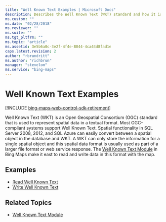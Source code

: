 ```yaml
---
title: "Well Known Text Examples | Microsoft Docs"
description: Describes the Well Known Text (WKT) standard and how it is incorporated into the Well Known Text module in Bing Maps, and provides links to examples.
ms.custom: ""
ms.date: "02/28/2018"
ms.reviewer: ""
ms.suite: ""
ms.tgt_pltfrm: ""
ms.topic: "article"
ms.assetid: 3e5b6a0c-3e2f-4f4e-8844-4ca44d8fad1e
caps.latest.revision: 2
author: "rbrundritt"
ms.author: "richbrun"
manager: "stevelom"
ms.service: "bing-maps"
---
```


# Well Known Text Examples

[!INCLUDE [bing-maps-web-control-sdk-retirement](../../includes/bing-maps-web-control-sdk-retirement.md)]

Well Known Text (WKT) is an Open Geospatial Consortium (OGC) standard that is used to represent spatial data in a textual format. Most OGC-compliant systems support Well Known Text. Spatial functionality in SQL Server 2008, 2012, and SQL Azure can easily convert between a spatial object in the database and WKT. A WKT can only store the information for a single spatial object and this spatial data format is usually used as part of a larger file format or web service response. The [Well Known Text Module](../../modules/well-known-text-module.md) in Bing Maps make it east to read and write data in this format with the map.

## Examples

  * [Read Well Known Text](well-known-text-read-example.md)
  * [Write Well Known Text](well-known-text-write-example.md)
 
## Related Topics
 
 * [Well Known Text Module](../../modules/well-known-text-module.md)